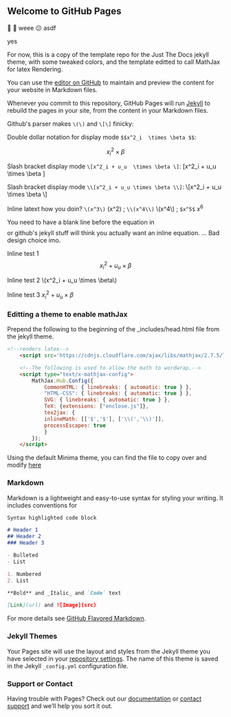 ## Welcome to GitHub Pages

🚀 🐼 weee :confused: asdf

yes

For now, this is a copy of the template repo for the Just The Docs jekyll theme, with some tweaked colors, and the template editted to call MathJax for latex Rendering.

You can use the [editor on GitHub](https://github.com/pmarsceill/test-jtd/edit/master/README.md) to maintain and preview the content for your website in Markdown files.

Whenever you commit to this repository, GitHub Pages will run [Jekyll](https://jekyllrb.com/) to rebuild the pages in your site, from the content in your Markdown files.

Github's parser makes `\(\)` and `\[\]` finicky:

Double dollar notation for display mode `$$x^2_i  \times \beta $$`: 

$$x^2_i \times \beta $$

Slash bracket display mode `\[x^2_i + u_u  \times \beta \]`: 
\[x^2_i + u_u  \times \beta \]

Slash bracket display mode `\\[x^2_i + u_u \times \beta \\]`: 
\\[x^2_i + u_u  \times \beta \\]

Inline latext how you doin? `\(x^3\)` \(x^2\)    ; `\\(x^4\\)` \\(x^4\\)   ;  `$x^5$` $x^6$

You need to have a blank line before the equation in $$$$ or github's jekyll stuff will think you actually want an inline equation. ... Bad design choice imo.

Inline test 1 $$x^2_i + u_u  \times \beta$$

Inline test 2 \\(x^2_i + u_u  \times \beta\\)

Inline test 3 $x^2_i + u_u  \times \beta$


### Editting a theme to enable mathJax

Prepend the following to the beginning of the  \_includes/head.html file from the jekyll theme. 

```html
<!--renders latex-->
    <script src='https://cdnjs.cloudflare.com/ajax/libs/mathjax/2.7.5/latest.js?config=TeX-MML-AM_CHTML' async></script>

    <!--The following is used to allow the math to wordwrap.-->
    <script type="text/x-mathjax-config">
        MathJax.Hub.Config({
            CommonHTML: { linebreaks: { automatic: true } },
            "HTML-CSS": { linebreaks: { automatic: true } },
            SVG: { linebreaks: { automatic: true } },
            TeX: {extensions: ["enclose.js"]},
            tex2jax: {
            inlineMath: [['$','$'], ['\\(','\\)']],
            processEscapes: true
            }
        });
    </script>
```

Using the default Minima theme, you can find the file to copy over and modify [here](https://github.com/jekyll/minima/blob/master/_includes/head.html)

### Markdown

Markdown is a lightweight and easy-to-use syntax for styling your writing. It includes conventions for

```markdown
Syntax highlighted code block

# Header 1
## Header 2
### Header 3

- Bulleted
- List

1. Numbered
2. List

**Bold** and _Italic_ and `Code` text

[Link](url) and ![Image](src)
```

For more details see [GitHub Flavored Markdown](https://guides.github.com/features/mastering-markdown/).

### Jekyll Themes

Your Pages site will use the layout and styles from the Jekyll theme you have selected in your [repository settings](https://github.com/pmarsceill/test-jtd/settings). The name of this theme is saved in the Jekyll `_config.yml` configuration file.

### Support or Contact

Having trouble with Pages? Check out our [documentation](https://help.github.com/categories/github-pages-basics/) or [contact support](https://github.com/contact) and we’ll help you sort it out.

